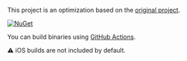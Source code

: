 This project is an optimization based on the [original project](https://github.com/nxrighthere/NanoSockets).

[![NuGet](https://img.shields.io/nuget/v/NanoSockets-CSharp.svg?style=flat-square)](https://www.nuget.org/packages/NanoSockets-CSharp/)

You can build binaries using [GitHub Actions](https://github.com/Molth/NanoSockets/actions).

⚠️ iOS builds are not included by default.